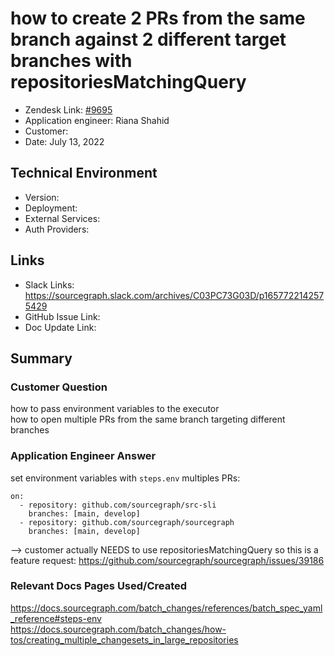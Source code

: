 
# how to create 2 PRs from the same branch against 2 different target branches with repositoriesMatchingQuery <!-- Ticket Title  Hint: include keywords to make it searchable -->

- Zendesk Link: [#9695](https://sourcegraph.zendesk.com/agent/tickets/9695)
- Application engineer: Riana Shahid
- Customer: <!-- Redact if this contains personally identifying information -->
- Date: July 13, 2022

<!-- Data populated from integration, speak to Ben Gordon or Michael Bali if not working -->
<!-- During Internal team trial, fill missing data manually (we are waiting for all data to sync) -->

## Technical Environment
- Version: ​
- Deployment:
- External Services:
- Auth Providers:


## Links
<!-- Data for application engineer manual entry -->
- Slack Links: https://sourcegraph.slack.com/archives/C03PC73G03D/p1657722142575429
- GitHub Issue Link:
- Doc Update Link:

## Summary
### Customer Question
how to pass environment variables to the executor <br />
how to open multiple PRs from the same branch targeting different branches
### Application Engineer Answer
set environment variables with `steps.env`
multiples PRs:
```
on:
  - repository: github.com/sourcegraph/src-sli
    branches: [main, develop]
  - repository: github.com/sourcegraph/sourcegraph
    branches: [main, develop]
```
--> customer actually NEEDS to use repositoriesMatchingQuery so this is a feature request: 
https://github.com/sourcegraph/sourcegraph/issues/39186
### Relevant Docs Pages Used/Created
https://docs.sourcegraph.com/batch_changes/references/batch_spec_yaml_reference#steps-env <br />
https://docs.sourcegraph.com/batch_changes/how-tos/creating_multiple_changesets_in_large_repositories<br />
<!-- Once complete, upload a copy to https://github.com/sourcegraph/support-tools-internal/tree/main/resolved-tickets as a .md file -->
<!-- Name the file 9695.md -->
